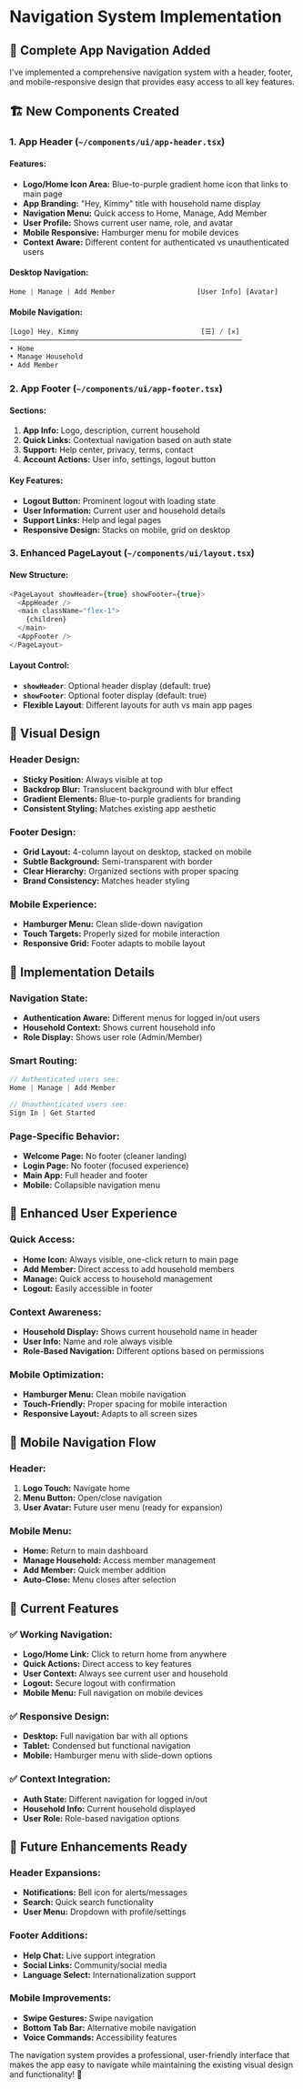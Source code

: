 # Navigation System Implementation

## 🎯 **Complete App Navigation Added**

I've implemented a comprehensive navigation system with a header, footer, and mobile-responsive design that provides easy access to all key features.

## 🏗️ **New Components Created**

### **1. App Header (`~/components/ui/app-header.tsx`)**

#### **Features:**

- **Logo/Home Icon Area:** Blue-to-purple gradient home icon that links to main page
- **App Branding:** "Hey, Kimmy" title with household name display
- **Navigation Menu:** Quick access to Home, Manage, Add Member
- **User Profile:** Shows current user name, role, and avatar
- **Mobile Responsive:** Hamburger menu for mobile devices
- **Context Aware:** Different content for authenticated vs unauthenticated users

#### **Desktop Navigation:**

```typescript
Home | Manage | Add Member                    [User Info] [Avatar]
```

#### **Mobile Navigation:**

```typescript
[Logo] Hey, Kimmy                              [☰] / [✕]
─────────────────────────────────────────────────────────
• Home
• Manage Household
• Add Member
```

### **2. App Footer (`~/components/ui/app-footer.tsx`)**

#### **Sections:**

1. **App Info:** Logo, description, current household
2. **Quick Links:** Contextual navigation based on auth state
3. **Support:** Help center, privacy, terms, contact
4. **Account Actions:** User info, settings, logout button

#### **Key Features:**

- **Logout Button:** Prominent logout with loading state
- **User Information:** Current user and household details
- **Support Links:** Help and legal pages
- **Responsive Design:** Stacks on mobile, grid on desktop

### **3. Enhanced PageLayout (`~/components/ui/layout.tsx`)**

#### **New Structure:**

```typescript
<PageLayout showHeader={true} showFooter={true}>
  <AppHeader />
  <main className="flex-1">
    {children}
  </main>
  <AppFooter />
</PageLayout>
```

#### **Layout Control:**

- **`showHeader`**: Optional header display (default: true)
- **`showFooter`**: Optional footer display (default: true)
- **Flexible Layout**: Different layouts for auth vs main app pages

## 🎨 **Visual Design**

### **Header Design:**

- **Sticky Position:** Always visible at top
- **Backdrop Blur:** Translucent background with blur effect
- **Gradient Elements:** Blue-to-purple gradients for branding
- **Consistent Styling:** Matches existing app aesthetic

### **Footer Design:**

- **Grid Layout:** 4-column layout on desktop, stacked on mobile
- **Subtle Background:** Semi-transparent with border
- **Clear Hierarchy:** Organized sections with proper spacing
- **Brand Consistency:** Matches header styling

### **Mobile Experience:**

- **Hamburger Menu:** Clean slide-down navigation
- **Touch Targets:** Properly sized for mobile interaction
- **Responsive Grid:** Footer adapts to mobile layout

## 🔧 **Implementation Details**

### **Navigation State:**

- **Authentication Aware:** Different menus for logged in/out users
- **Household Context:** Shows current household info
- **Role Display:** Shows user role (Admin/Member)

### **Smart Routing:**

```typescript
// Authenticated users see:
Home | Manage | Add Member

// Unauthenticated users see:
Sign In | Get Started
```

### **Page-Specific Behavior:**

- **Welcome Page:** No footer (cleaner landing)
- **Login Page:** No footer (focused experience)
- **Main App:** Full header and footer
- **Mobile:** Collapsible navigation menu

## 🚀 **Enhanced User Experience**

### **Quick Access:**

- **Home Icon:** Always visible, one-click return to main page
- **Add Member:** Direct access to add household members
- **Manage:** Quick access to household management
- **Logout:** Easily accessible in footer

### **Context Awareness:**

- **Household Display:** Shows current household name in header
- **User Info:** Name and role always visible
- **Role-Based Navigation:** Different options based on permissions

### **Mobile Optimization:**

- **Hamburger Menu:** Clean mobile navigation
- **Touch-Friendly:** Proper spacing for mobile interaction
- **Responsive Layout:** Adapts to all screen sizes

## 📱 **Mobile Navigation Flow**

### **Header:**

1. **Logo Touch:** Navigate home
2. **Menu Button:** Open/close navigation
3. **User Avatar:** Future user menu (ready for expansion)

### **Mobile Menu:**

- **Home:** Return to main dashboard
- **Manage Household:** Access member management
- **Add Member:** Quick member addition
- **Auto-Close:** Menu closes after selection

## 🎯 **Current Features**

### **✅ Working Navigation:**

- **Logo/Home Link:** Click to return home from anywhere
- **Quick Actions:** Direct access to key features
- **User Context:** Always see current user and household
- **Logout:** Secure logout with confirmation
- **Mobile Menu:** Full navigation on mobile devices

### **✅ Responsive Design:**

- **Desktop:** Full navigation bar with all options
- **Tablet:** Condensed but functional navigation
- **Mobile:** Hamburger menu with slide-down options

### **✅ Context Integration:**

- **Auth State:** Different navigation for logged in/out
- **Household Info:** Current household displayed
- **User Role:** Role-based navigation options

## 🔄 **Future Enhancements Ready**

### **Header Expansions:**

- **Notifications:** Bell icon for alerts/messages
- **Search:** Quick search functionality
- **User Menu:** Dropdown with profile/settings

### **Footer Additions:**

- **Help Chat:** Live support integration
- **Social Links:** Community/social media
- **Language Select:** Internationalization support

### **Mobile Improvements:**

- **Swipe Gestures:** Swipe navigation
- **Bottom Tab Bar:** Alternative mobile navigation
- **Voice Commands:** Accessibility features

The navigation system provides a professional, user-friendly interface that makes the app easy to navigate while maintaining the existing visual design and functionality! 🎉
